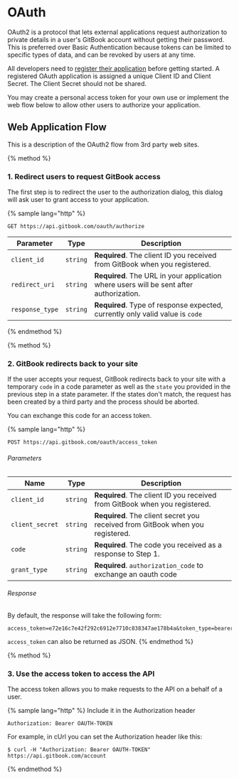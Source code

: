 # OAuth

OAuth2 is a protocol that lets external applications request authorization to private details in a user's GitBook account without getting their password. This is preferred over Basic Authentication because tokens can be limited to specific types of data, and can be revoked by users at any time.

All developers need to [register their application](https://www.gitbook.com/settings/developers) before getting started. A registered OAuth application is assigned a unique Client ID and Client Secret. The Client Secret should not be shared.

You may create a personal access token for your own use or implement the web flow below to allow other users to authorize your application.

## Web Application Flow

This is a description of the OAuth2 flow from 3rd party web sites.

{% method %}
### 1. Redirect users to request GitBook access

The first step is to redirect the user to the authorization dialog, this dialog will ask user to grant access to your application.

{% sample lang="http" %}
```
GET https://api.gitbook.com/oauth/authorize
```

| Parameter | Type | Description |
| --------- | ---- | ----------- |
| `client_id` | `string` | **Required**. The client ID you received from GitBook when you registered. |
| `redirect_uri` | `string` | **Required**. The URL in your application where users will be sent after authorization. |
| `response_type` | `string` | **Required**. Type of response expected, currently only valid value is `code` |

{% endmethod %}


{% method %}
### 2. GitBook redirects back to your site

If the user accepts your request, GitBook redirects back to your site with a temporary `code` in a code parameter as well as the `state` you provided in the previous step in a state parameter. If the states don't match, the request has been created by a third party and the process should be aborted.

You can exchange this code for an access token.

{% sample lang="http" %}
```
POST https://api.gitbook.com/oauth/access_token
```

###### Parameters

| Name | Type | Description |
| ---- | ---- | ----------- |
| `client_id` | `string` | **Required**. The client ID you received from GitBook when you registered. |
| `client_secret` | `string` | **Required**. The client secret you received from GitBook when you registered. |
| `code` | `string` | **Required**. The code you received as a response to Step 1. |
| `grant_type` | `string` | **Required**. `authorization_code` to exchange an oauth code |

###### Response

By default, the response will take the following form:

```
access_token=e72e16c7e42f292c6912e7710c838347ae178b4a&token_type=bearer
```

`access_token` can also be returned as JSON.
{% endmethod %}

{% method %}
### 3. Use the access token to access the API

The access token allows you to make requests to the API on a behalf of a user.

{% sample lang="http" %}
Include it in the Authorization header

```
Authorization: Bearer OAUTH-TOKEN
```

For example, in cUrl you can set the Authorization header like this:

```
$ curl -H "Authorization: Bearer OAUTH-TOKEN" https://api.gitbook.com/account
```
{% endmethod %}
